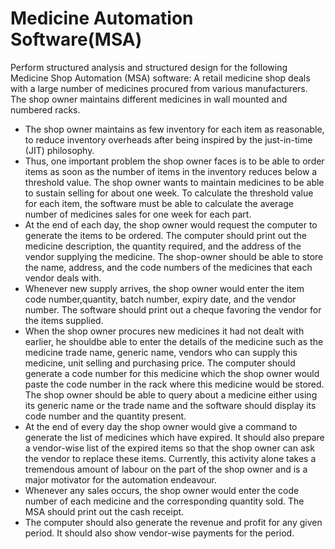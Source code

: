 # Medicine Automation Software(MSA)

Perform structured analysis and structured design for the following Medicine Shop Automation (MSA) software: A retail medicine shop deals with a large number of medicines procured from various manufacturers. The shop owner maintains different medicines in wall mounted and numbered racks.
* The shop owner maintains as few inventory for each item as reasonable, to reduce inventory overheads after being inspired by the just-in-time (JIT) philosophy.
* Thus, one important problem the shop owner faces is to be able to order items as soon as the number of items in the inventory reduces below a threshold value. The shop owner wants to maintain medicines to be able to sustain selling for about one week. To calculate the threshold value for each item, the software must be able to calculate the average number of medicines sales for one week for each part.
* At the end of each day, the shop owner would request the computer to generate the items  to  be  ordered.   The  computer  should  print  out  the  medicine  description,  the quantity required,  and the address of the vendor supplying the medicine.  The shop-owner should be able to store the name, address, and the code numbers of the medicines that each vendor deals with.
* Whenever  new  supply  arrives,  the  shop  owner  would  enter  the  item  code  number,quantity,  batch  number,  expiry  date,  and  the  vendor  number.   The  software  should print out a cheque favoring the vendor for the items supplied.
* When the shop owner procures new medicines it had not dealt with earlier, he shouldbe able to enter the details of the medicine such as the medicine trade name, generic name, vendors who can supply this medicine, unit selling and purchasing price.  The computer  should  generate  a  code  number  for  this  medicine  which  the  shop  owner would paste the code number in the rack where this medicine would be stored.  The shop owner should be able to query about a medicine either using its generic name or the trade name and the software should display its code number and the quantity present.
* At the end of every day the shop owner would give a command to generate the list of medicines which have expired. It should also prepare a vendor-wise list of the expired items so that the shop owner can ask the vendor to replace these items. Currently, this activity alone takes a tremendous amount of labour on the part of the shop owner and is a major motivator for the automation endeavour. 
* Whenever any sales occurs, the shop owner would enter the code number of each medicine and the corresponding quantity sold. The MSA should print out the cash receipt. 
* The computer should also generate the revenue and profit for any given period. It should also show vendor-wise payments for the period.

